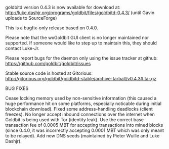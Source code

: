 goldbitd version 0.4.3 is now available for download at:
http://luke.dashjr.org/programs/goldbit/files/goldbitd-0.4.3/ (until Gavin uploads to SourceForge)

This is a bugfix-only release based on 0.4.0.

Please note that the wxGoldbit GUI client is no longer maintained nor supported. If someone would like to step up to maintain this, they should contact Luke-Jr.

Please report bugs for the daemon only using the issue tracker at github:
https://github.com/goldbit/goldbit/issues

Stable source code is hosted at Gitorious:
http://gitorious.org/goldbit/goldbitd-stable/archive-tarball/v0.4.3#.tar.gz

BUG FIXES

Cease locking memory used by non-sensitive information (this caused a huge performance hit on some platforms, especially noticable during initial blockchain download).
Fixed some address-handling deadlocks (client freezes).
No longer accept inbound connections over the internet when Goldbit is being used with Tor (identity leak).
Use the correct base transaction fee of 0.0005 MBT for accepting transactions into mined blocks (since 0.4.0, it was incorrectly accepting 0.0001 MBT which was only meant to be relayed).
Add new DNS seeds (maintained by Pieter Wuille and Luke Dashjr).

